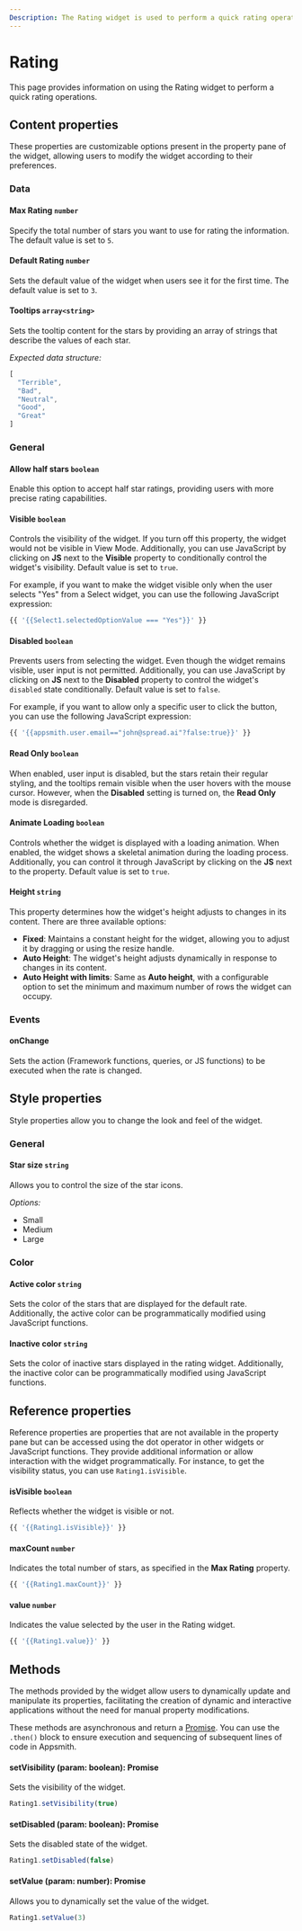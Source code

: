 ```yaml
---
Description: The Rating widget is used to perform a quick rating operation on something. Use the Rate component to rate any sort of information from the connected data source. It's customizable and features rich.
---
```

# Rating

This page provides information on using the Rating widget to perform a quick rating operations.

<ZoomImage src="/img/rating-img.png" alt="Display images on table row selection" caption="Display Rating" />

## Content properties

These properties are customizable options present in the property pane of the widget, allowing users to modify the widget according to their preferences.

### Data

#### Max Rating	`number`

 

Specify the total number of stars you want to use for rating the information. The default value is set to `5`.



#### Default Rating	`number`

 

Sets the default value of the widget when users see it for the first time. The default value is set to `3`.



#### Tooltips `array<string>`

 

Sets the tooltip content for the stars by providing an array of strings that describe the values of each star.

*Expected data structure:*

```js
[
  "Terrible",
  "Bad",
  "Neutral",
  "Good",
  "Great"
]
```



### General

#### Allow half stars `boolean`

 

Enable this option to accept half star ratings, providing users with more precise rating capabilities.





#### Visible `boolean`

 

Controls the visibility of the widget. If you turn off this property, the widget would not be visible in View Mode. Additionally, you can use JavaScript by clicking on **JS** next to the **Visible** property to conditionally control the widget's visibility. Default value is set to `true`.

For example, if you want to make the widget visible only when the user selects "Yes" from a Select widget, you can use the following JavaScript expression: 
```js
{{ '{{Select1.selectedOptionValue === "Yes"}}' }}
```



#### Disabled `boolean`

 

Prevents users from selecting the widget. Even though the widget remains visible, user input is not permitted. Additionally, you can use JavaScript by clicking on **JS** next to the **Disabled** property to control the widget's `disabled` state conditionally. Default value is set to `false`.

For example, if you want to allow only a specific user to click the button, you can use the following JavaScript expression: 
```js
{{ '{{appsmith.user.email=="john@spread.ai"?false:true}}' }}
```



#### Read Only	 `boolean`

 

When enabled, user input is disabled, but the stars retain their regular styling, and the tooltips remain visible when the user hovers with the mouse cursor. However, when the **Disabled** setting is turned on, the **Read Only** mode is disregarded.



#### Animate Loading `boolean`


 

Controls whether the widget is displayed with a loading animation. When enabled, the widget shows a skeletal animation during the loading process. Additionally, you can control it through JavaScript by clicking on the **JS** next to the property.  Default value is set to `true`.



#### Height `string`


 

This property determines how the widget's height adjusts to changes in its content. There are three available options:


* **Fixed**: Maintains a constant height for the widget, allowing you to adjust it by dragging or using the resize handle.
* **Auto Height**: The widget's height adjusts dynamically in response to changes in its content.
* **Auto Height with limits**: Same as **Auto height**, with a configurable option to set the minimum and maximum number of rows the widget can occupy.




### Events

#### onChange		

 

Sets the action (Framework functions, queries, or JS functions) to be executed when the rate is changed.



## Style properties

Style properties allow you to change the look and feel of the widget.

### General

#### Star size `string`

 

Allows you to control the size of the star icons.

*Options:*

* Small
* Medium
* Large




### Color

#### Active color	`string`

 

Sets the color of the stars that are displayed for the default rate. Additionally, the active color can be programmatically modified using JavaScript functions.




#### Inactive color `string`	

 

Sets the color of inactive stars displayed in the rating widget. Additionally, the inactive color can be programmatically modified using JavaScript functions.




## Reference properties

Reference properties are properties that are not available in the property pane but can be accessed using the dot operator in other widgets or JavaScript functions. They provide additional information or allow interaction with the widget programmatically. For instance, to get the visibility status, you can use `Rating1.isVisible`.

#### isVisible `boolean`

 

Reflects whether the widget is visible or not.


```js
{{ '{{Rating1.isVisible}}' }}
```



#### maxCount `number`

 

Indicates the total number of stars, as specified in the **Max Rating** property.


```js
{{ '{{Rating1.maxCount}}' }}
```



#### value `number`

 

Indicates the value selected by the user in the Rating widget.


```js
{{ '{{Rating1.value}}' }}
```




## Methods

The methods provided by the widget allow users to dynamically update and manipulate its properties, facilitating the creation of dynamic and interactive applications without the need for manual property modifications. 

These methods are asynchronous and return a [Promise](/writing-code-in-studio/using-js-promises.md). You can use the `.then()` block to ensure execution and sequencing of subsequent lines of code in Appsmith.


#### setVisibility (param: boolean): Promise

 

Sets the visibility of the widget.



```js
Rating1.setVisibility(true)
```





#### setDisabled (param: boolean): Promise

 

Sets the disabled state of the widget.



```js
Rating1.setDisabled(false)
```




#### setValue (param: number): Promise

 

Allows you to dynamically set the value of the widget.



```js
Rating1.setValue(3)
```

